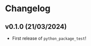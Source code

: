 # Changelog

<!--next-version-placeholder-->

## v0.1.0 (21/03/2024)

- First release of `python_package_test`!